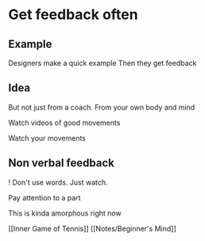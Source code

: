 # Get feedback often

## Example
Designers make a quick example
Then they get feedback

## Idea

But not just from a coach.
From your own body and mind

Watch videos of good movements

Watch your movements

## Non verbal feedback

! Don't use words. Just watch.

Pay attention to a part

This is kinda amorphous right now

[[Inner Game of Tennis]]
[[Notes/Beginner's Mind]]

